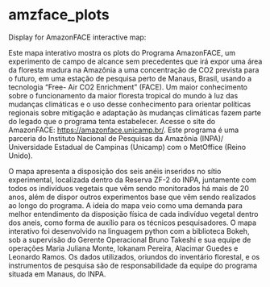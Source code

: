 # amzface_plots
Display for AmazonFACE interactive map:

Este mapa interativo mostra os plots do Programa AmazonFACE, um experimento de campo de alcance sem precedentes 
que irá expor uma área da floresta madura na Amazônia a uma concentração de CO2 prevista para o futuro, 
em uma estação de pesquisa perto de Manaus, Brasil, usando a tecnologia “Free- Air CO2 Enrichment” (FACE). 
Um maior conhecimento sobre o funcionamento da maior floresta tropical do mundo à luz das mudanças climáticas e o 
uso desse conhecimento para orientar políticas regionais sobre mitigação e adaptação às mudanças climáticas fazem 
parte do legado que o programa tenta estabelecer. Acesse o site do AmazonFACE: https://amazonface.unicamp.br/.
Este programa é uma parceria do Instituto Nacional de Pesquisas da Amazônia (INPA)/ Universidade Estadual de Campinas 
(Unicamp) com o MetOffice (Reino Unido).

O mapa apresenta a disposição dos seis anéis inseridos no sítio experimental, localizada dentro da Reserva ZF-2 do 
INPA, juntamente com todos os indivíduos vegetais que vêm sendo monitorados há mais de 20 anos, além de dispor outros
experimentos base que vêm sendo realizados ao longo do programa. A ideia do mapa veio como uma demanda para melhor entendimento
da disposição física de cada indivíduo vegetal dentro dos aneis, como forma de auxílio para os técnicos pesquisadores.
O mapa interativo foi desenvolvido na linguagem python com a biblioteca Bokeh, sob a supervisão do Gerente Operacional Bruno 
Takeshi e sua equipe de operações Maria Juliana Monte, Iokanam Pereira, Alacimar Guedes e Leonardo Ramos.
Os dados utilizados, oriundos do inventário florestal, e os instrumentos de pesquisa são de responsabilidade da equipe 
do programa situada em Manaus, do INPA.
